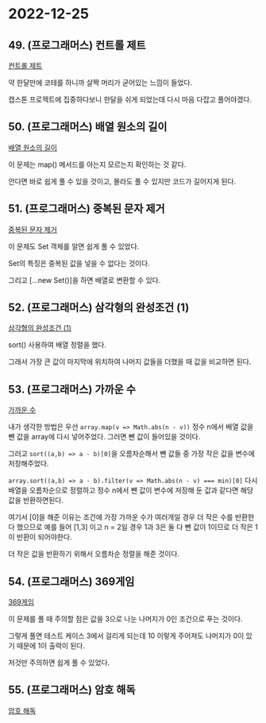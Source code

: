 # 2022-12-25

## 49. (프로그래머스) 컨트롤 제트

[컨트롤 제트](https://school.programmers.co.kr/learn/courses/30/lessons/120853)

약 한달만에 코테를 하니까 살짝 머리가 굳어있는 느낌이 들었다.

캡스톤 프로젝트에 집중하다보니 한달을 쉬게 되었는데 다시 마음 다잡고 풀어야겠다.

## 50. (프로그래머스) 배열 원소의 길이

[배열 원소의 길이](https://school.programmers.co.kr/learn/courses/30/lessons/120854)

이 문제는 map() 메서드를 아는지 모르는지 확인하는 것 같다.

안다면 바로 쉽게 풀 수 있을 것이고, 몰라도 풀 수 있지만 코드가 길어지게 된다.

## 51. (프로그래머스) 중복된 문자 제거

[중복된 문자 제거](https://school.programmers.co.kr/learn/courses/30/lessons/120888)

이 문제도 Set 객체를 알면 쉽게 풀 수 있었다.

Set의 특징은 중복된 값을 넣을 수 없다는 것이다.

그리고 [...new Set()]을 하면 배열로 변환할 수 있다.

## 52. (프로그래머스) 삼각형의 완성조건 (1)

[삼각형의 완성조건 (1)](https://school.programmers.co.kr/learn/courses/30/lessons/120889)

sort() 사용하여 배열 정렬을 했다.

그래서 가장 큰 값이 마지막에 위치하여 나머지 값들을 더했을 때 값을 비교하면 된다.

## 53. (프로그래머스) 가까운 수

[가까운 수](https://school.programmers.co.kr/learn/courses/30/lessons/120890)

내가 생각한 방법은 우선 `array.map(v => Math.abs(n - v))` 정수 n에서 배열 값을 뺀 값을 array에 다시 넣어주었다. 그러면 뺀 값이 들어있을 것이다.

그러고 `sort((a,b) => a - b)[0]`을 오름차순해서 뺀 값들 중 가장 작은 값을 변수에 저장해주었다.

`array.sort((a,b) => a - b).filter(v => Math.abs(n - v) === min)[0]` 다시 배열을 오름차순으로 정렬하고 정수 n에서 뺀 값이 변수에 저장해 둔 값과 같다면 해당 값을 반환하면된다.

여기서 [0]을 해준 이유는 조건에 가장 가까운 수가 여러개일 경우 더 작은 수를 반환한다 했으므로 예를 들어 [1,3] 이고 n = 2일 경우 1과 3은 둘 다 뺀 값이 1이므로 더 작은 1이 반환이 되어야한다.

더 작은 값을 반환하기 위해서 오름차순 정렬을 해준 것이다.

## 54. (프로그래머스) 369게임

[369게임](https://school.programmers.co.kr/learn/courses/30/lessons/120891)

이 문제를 풀 때 주의할 점은 값을 3으로 나눈 나머지가 0인 조건으로 푸는 것이다.

그렇게 풀면 테스트 케이스 3에서 걸리게 되는데 10 이렇게 주어져도 나머지가 0이 있기 때문에 1이 출력이 된다.

저것만 주의하면 쉽게 풀 수 있었다.

## 55. (프로그래머스) 암호 해독

[암호 해독](https://school.programmers.co.kr/learn/courses/30/lessons/120892)
